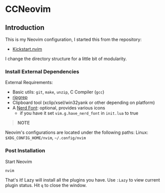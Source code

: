 # CCNeovim

## Introduction

This is my Neovim configuration, I started this from the repository:

- [Kickstart.nvim](https://github.com/nvim-lua/kickstart.nvim)

I change the directory structure for a little bit of modularity.

### Install External Dependencies

External Requirements:
- Basic utils: `git`, `make`, `unzip`, C Compiler (`gcc`)
- [ripgrep](https://github.com/BurntSushi/ripgrep#installation)
- Clipboard tool (xclip/xsel/win32yank or other depending on platform)
- A [Nerd Font](https://www.nerdfonts.com/): optional, provides various icons
  - if you have it set `vim.g.have_nerd_font` in `init.lua` to true


> **NOTE**

Neovim's configurations are located under the following paths:
Linux: `$XDG_CONFIG_HOME/nvim`, `~/.config/nvim`


### Post Installation

Start Neovim

```sh
nvim
```

That's it! Lazy will install all the plugins you have. Use `:Lazy` to view
current plugin status. Hit `q` to close the window.

